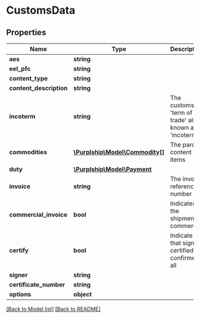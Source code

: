 # CustomsData

## Properties

Name | Type | Description | Notes
------------ | ------------- | ------------- | -------------
**aes** | **string** |  | [optional] 
**eel_pfc** | **string** |  | [optional] 
**content_type** | **string** |  | [optional] 
**content_description** | **string** |  | [optional] 
**incoterm** | **string** | The customs &#x27;term of trade&#x27; also known as &#x27;incoterm&#x27; | [optional] 
**commodities** | [**\Purplship\Model\Commodity[]**](Commodity.md) | The parcel content items | [optional] 
**duty** | [**\Purplship\Model\Payment**](Payment.md) |  | [optional] 
**invoice** | **string** | The invoice reference number | [optional] 
**commercial_invoice** | **bool** | Indicates if the shipment is commercial | [optional] 
**certify** | **bool** | Indicate that signer certified confirmed all | [optional] 
**signer** | **string** |  | [optional] 
**certificate_number** | **string** |  | [optional] 
**options** | **object** |  | [optional] 

[[Back to Model list]](../README.md#documentation-for-models) [[Back to README]](../README.md)


